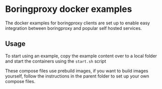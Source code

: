 # Boringproxy docker examples
The docker examples for boringproxy clients are set up to enable easy integration between boringproxy and popular self hosted services.

## Usage
To start using an example, copy the example content over to a local folder and start the containers using the `start.sh` script

These compose files use prebuild images, if you want to build images yourself, follow the instructions in the parent folder to set up your own compose files.